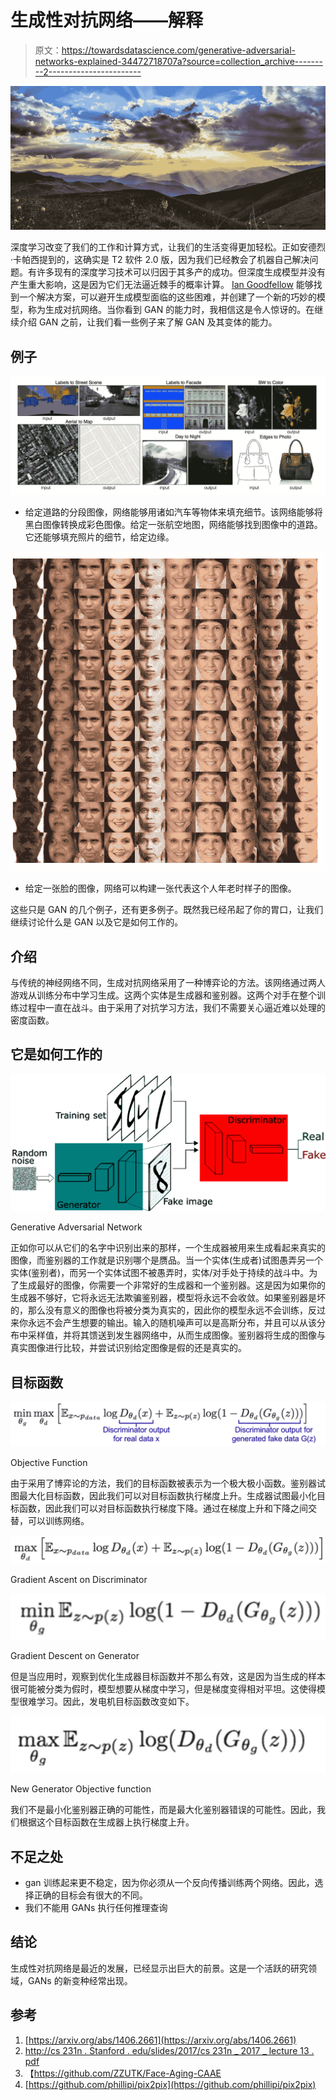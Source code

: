 # 生成性对抗网络——解释

> 原文：<https://towardsdatascience.com/generative-adversarial-networks-explained-34472718707a?source=collection_archive---------2----------------------->

![](img/666a95177e01dcd3685851fac8965d48.png)

深度学习改变了我们的工作和计算方式，让我们的生活变得更加轻松。正如安德烈·卡帕西提到的，这确实是 T2 软件 2.0 版，因为我们已经教会了机器自己解决问题。有许多现有的深度学习技术可以归因于其多产的成功。但深度生成模型并没有产生重大影响，这是因为它们无法逼近棘手的概率计算。 [Ian Goodfellow](https://www.google.co.in/search?q=ian+goodfellow&rlz=1C5CHFA_enIN780IN781&oq=ian+&aqs=chrome.0.69i59j69i57j69i60l2j0l2.3062j0j7&sourceid=chrome&ie=UTF-8) 能够找到一个解决方案，可以避开生成模型面临的这些困难，并创建了一个新的巧妙的模型，称为生成对抗网络。当你看到 GAN 的能力时，我相信这是令人惊讶的。在继续介绍 GAN 之前，让我们看一些例子来了解 GAN 及其变体的能力。

## 例子

![](img/e22b61368704014e820e547fdcc4d3cc.png)

*   给定道路的分段图像，网络能够用诸如汽车等物体来填充细节。该网络能够将黑白图像转换成彩色图像。给定一张航空地图，网络能够找到图像中的道路。它还能够填充照片的细节，给定边缘。

![](img/ada1b5147b23385252d0113a86ff9f6d.png)

*   给定一张脸的图像，网络可以构建一张代表这个人年老时样子的图像。

这些只是 GAN 的几个例子，还有更多例子。既然我已经吊起了你的胃口，让我们继续讨论什么是 GAN 以及它是如何工作的。

## 介绍

与传统的神经网络不同，生成对抗网络采用了一种博弈论的方法。该网络通过两人游戏从训练分布中学习生成。这两个实体是生成器和鉴别器。这两个对手在整个训练过程中一直在战斗。由于采用了对抗学习方法，我们不需要关心逼近难以处理的密度函数。

## 它是如何工作的

![](img/6c15873ffd174e136511db5ceceb1bb2.png)

Generative Adversarial Network

正如你可以从它们的名字中识别出来的那样，一个生成器被用来生成看起来真实的图像，而鉴别器的工作就是识别哪个是赝品。当一个实体(生成者)试图愚弄另一个实体(鉴别者)，而另一个实体试图不被愚弄时，实体/对手处于持续的战斗中。为了生成最好的图像，你需要一个非常好的生成器和一个鉴别器。这是因为如果你的生成器不够好，它将永远无法欺骗鉴别器，模型将永远不会收敛。如果鉴别器是坏的，那么没有意义的图像也将被分类为真实的，因此你的模型永远不会训练，反过来你永远不会产生想要的输出。输入的随机噪声可以是高斯分布，并且可以从该分布中采样值，并将其馈送到发生器网络中，从而生成图像。鉴别器将生成的图像与真实图像进行比较，并尝试识别给定图像是假的还是真实的。

## 目标函数

![](img/005321149a0de6d53411ed8d1002ec39.png)

Objective Function

由于采用了博弈论的方法，我们的目标函数被表示为一个极大极小函数。鉴别器试图最大化目标函数，因此我们可以对目标函数执行梯度上升。生成器试图最小化目标函数，因此我们可以对目标函数执行梯度下降。通过在梯度上升和下降之间交替，可以训练网络。

![](img/5e8cac45742147636a62be4f486a148a.png)

Gradient Ascent on Discriminator

![](img/2cd75f2c8798f4f9a3d0bdbfd6d28714.png)

Gradient Descent on Generator

但是当应用时，观察到优化生成器目标函数并不那么有效，这是因为当生成的样本很可能被分类为假时，模型想要从梯度中学习，但是梯度变得相对平坦。这使得模型很难学习。因此，发电机目标函数改变如下。

![](img/7cf41a4c2e03cad1f72eae82e8a160a1.png)

New Generator Objective function

我们不是最小化鉴别器正确的可能性，而是最大化鉴别器错误的可能性。因此，我们根据这个目标函数在生成器上执行梯度上升。

## 不足之处

*   gan 训练起来更不稳定，因为你必须从一个反向传播训练两个网络。因此，选择正确的目标会有很大的不同。
*   我们不能用 GANs 执行任何推理查询

## 结论

生成性对抗网络是最近的发展，已经显示出巨大的前景。这是一个活跃的研究领域，GANs 的新变种经常出现。

## 参考

1.  [https://arxiv.org/abs/1406.2661](https://arxiv.org/abs/1406.2661)
2.  [http://cs 231n . Stanford . edu/slides/2017/cs 231n _ 2017 _ lecture 13 . pdf](http://cs231n.stanford.edu/slides/2017/cs231n_2017_lecture13.pdf)
3.  【https://github.com/ZZUTK/Face-Aging-CAAE 
4.  [https://github.com/phillipi/pix2pix](https://github.com/phillipi/pix2pix)
